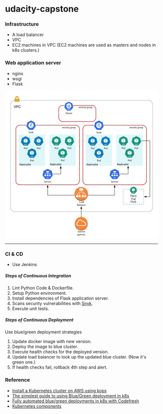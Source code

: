 # udacity-capstone


### Infrastructure
* A load balancer
* VPC
* EC2 machines in VPC (EC2 machines are used as masters and nodes in k8s clusters.)

### Web application server
* nginx
* wsgi
* Flask

![](./infra_chart.png)


---


### CI & CD 
* Use Jenkins 

##### Steps of Continuous Integration
1. Lint Python Code & Dockerfile.
2. Setup Python environment.
3. Install dependencies of Flask application server.
4. Scans security vulnerabilities with [Snyk](https://support.snyk.io/hc/en-us/articles/360004032217-Jenkins-integration-overview).
4. Execute unit tests.

##### Steps of Continuous Deployment
Use blue/green deployment strategies

1. Update docker image with new version.
2. Deploy the image to blue cluster.
3. Execute health checks for the deployed version.
4. Update load balancer to look up the updated blue cluster. (Now it's green one.)
5. If health checks fail, rollback 4th step and alert.

### Reference
* [Install a Kubernetes cluster on AWS using kops](https://kubernetes.io/docs/setup/production-environment/tools/kops/)
* [The simplest guide to using Blue/Green deployment in k8s](https://codefresh.io/kubernetes-tutorial/blue-green-deploy/)
* [Fully automated blue/green deployments in k8s with Codefresh](https://codefresh.io/kubernetes-tutorial/fully-automated-blue-green-deployments-kubernetes-codefresh/)
* [Kubernetes components](https://kubernetes.io/docs/concepts/overview/components/)
